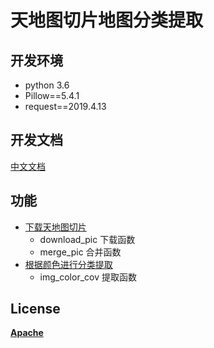 # 天地图切片地图分类提取
## 开发环境
- python 3.6
- Pillow==5.4.1
- request==2019.4.13
## 开发文档
[中文文档](doc/download_xyzMAP.md)
## 功能
- [下载天地图切片](src/download_pic/pic_download.py)
    - download_pic 下载函数
    - merge_pic 合并函数
- [根据颜色进行分类提取](src/classify/groupIMG.py)
    - img_color_cov 提取函数


    
    
## License
[**Apache**](LICENSE)
